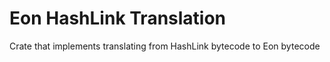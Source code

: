 # Eon HashLink Translation

Crate that implements translating from HashLink bytecode to Eon bytecode
